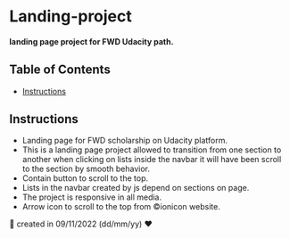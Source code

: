 # Landing-project
#### landing page project for FWD Udacity path.

## Table of Contents

- <a href="#instruction">Instructions</a>

<h2 id="instruction">Instructions</h2>

- Landing page for FWD scholarship on Udacity platform.
- This is a landing page project allowed to transition from one section to another when clicking on lists inside the navbar it will have been scroll to the section by smooth behavior.
- Contain button to scroll to the top.
- Lists in the navbar created by js depend on sections on page.
- The project is responsive in all media.
- Arrow icon to scroll to the top from &copy;ionicon website.

📅 created in 09/11/2022 (dd/mm/yy) ❤️

